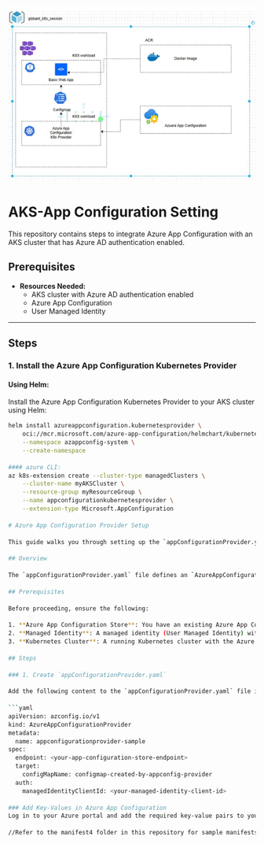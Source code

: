 ![K8s Configmap Demo](./image.png)

# AKS-App Configuration Setting

This repository contains steps to integrate Azure App Configuration with an AKS cluster that has Azure AD authentication enabled.

## Prerequisites  
- **Resources Needed:**  
  - AKS cluster with Azure AD authentication enabled  
  - Azure App Configuration  
  - User Managed Identity  

---

## Steps  

### 1. Install the Azure App Configuration Kubernetes Provider  

#### Using Helm:  
Install the Azure App Configuration Kubernetes Provider to your AKS cluster using Helm:  
```bash  
helm install azureappconfiguration.kubernetesprovider \
    oci://mcr.microsoft.com/azure-app-configuration/helmchart/kubernetes-provider \
    --namespace azappconfig-system \
    --create-namespace

#### azure CLI:
az k8s-extension create --cluster-type managedClusters \
    --cluster-name myAKSCluster \
    --resource-group myResourceGroup \
    --name appconfigurationkubernetesprovider \
    --extension-type Microsoft.AppConfiguration  

# Azure App Configuration Provider Setup

This guide walks you through setting up the `appConfigurationProvider.yaml` file, which allows your Kubernetes cluster to fetch data from Azure App Configuration and create a ConfigMap based on it.

## Overview

The `appConfigurationProvider.yaml` file defines an `AzureAppConfigurationProvider` resource. This resource connects your Kubernetes cluster to Azure App Configuration using a managed identity for authentication. It retrieves configuration data and creates a ConfigMap in the cluster based on the data from the App Configuration store.

## Prerequisites

Before proceeding, ensure the following:

1. **Azure App Configuration Store**: You have an existing Azure App Configuration store.
2. **Managed Identity**: A managed identity (User Managed Identity) with the appropriate Azure RBAC role is available. The identity should have the **App Configuration Data Reader** role assigned.
3. **Kubernetes Cluster**: A running Kubernetes cluster with the Azure App Configuration Provider operator installed.

## Steps

### 1. Create `appConfigurationProvider.yaml`

Add the following content to the `appConfigurationProvider.yaml` file in your deployment directory:

```yaml
apiVersion: azconfig.io/v1
kind: AzureAppConfigurationProvider
metadata:
  name: appconfigurationprovider-sample
spec:
  endpoint: <your-app-configuration-store-endpoint>
  target:
    configMapName: configmap-created-by-appconfig-provider
  auth:
    managedIdentityClientId: <your-managed-identity-client-id>

### Add Key-Values in Azure App Configuration
Log in to your Azure portal and add the required key-value pairs to your Azure App Configuration instance.

//Refer to the manifest4 folder in this repository for sample manifests and configuration files.
